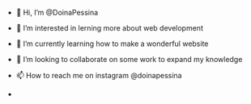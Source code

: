 - 👋 Hi, I’m @DoinaPessina
- 👀 I’m interested in lerning more about web development
- 🌱 I’m currently learning how to make a wonderful website
- 💞️ I’m looking to collaborate on some work to expand my knowledge
- 📫 How to reach me on instagram @doinapessina

- 
<!---
DoinaPessina/DoinaPessina is a ✨ special ✨ repository because its `README.md` (this file) appears on your GitHub profile.
You can click the Preview link to take a look at your changes.
--->

